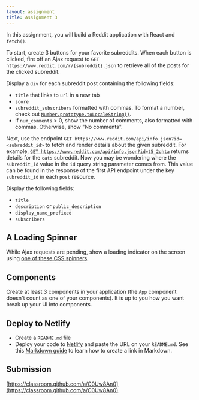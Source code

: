 ```yaml
---
layout: assignment
title: Assignment 3
---
```


In this assignment, you will build a Reddit application with React and `fetch()`.

To start, create 3 buttons for your favorite subreddits. When each button is clicked, fire off an Ajax request to `GET https://www.reddit.com/r/{subreddit}.json` to retrieve all of the posts for the clicked subreddit.

Display a `div` for each subreddit post containing the following fields:

- `title` that links to `url` in a new tab
- `score`
- `subreddit_subscribers` formatted with commas. To format a number, check out [`Number.prototype.toLocaleString()`](https://developer.mozilla.org/en-US/docs/Web/JavaScript/Reference/Global_Objects/Number/toLocaleString).
- If `num_comments` > 0, show the number of comments, also formatted with commas. Otherwise, show "No comments".

Next, use the endpoint `GET https://www.reddit.com/api/info.json?id=<subreddit_id>` to fetch and render details about the given subreddit. For example, [`GET https://www.reddit.com/api/info.json?id=t5_2qhta`](https://www.reddit.com/api/info.json?id=t5_2qhta) returns details for the `cats` subreddit. Now you may be wondering where the `subreddit_id` value in the `id` query string parameter comes from. This value can be found in the response of the first API endpoint under the key `subreddit_id` in each `post` resource.

Display the following fields:

- `title`
- `description` or `public_description`
- `display_name_prefixed`
- `subscribers`

## A Loading Spinner

While Ajax requests are pending, show a loading indicator on the screen using [one of these CSS spinners](https://projects.lukehaas.me/css-loaders/).

## Components

Create at least 3 components in your application (the `App` component doesn't count as one of your components). It is up to you how you want break up your UI into components.

## Deploy to Netlify

- Create a `README.md` file
- Deploy your code to [Netlify](https://www.netlify.com/) and paste the URL on your `README.md`. See this [Markdown guide](https://www.markdownguide.org/cheat-sheet/) to learn how to create a link in Markdown.

## Submission

[https://classroom.github.com/a/C0Uw8An0](https://classroom.github.com/a/C0Uw8An0)
